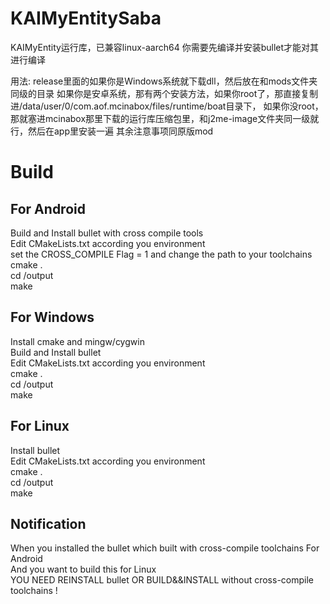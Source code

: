 # KAIMyEntitySaba
KAIMyEntity运行库，已兼容linux-aarch64
你需要先编译并安装bullet才能对其进行编译

用法:
release里面的如果你是Windows系统就下载dll，然后放在和mods文件夹同级的目录
如果你是安卓系统，那有两个安装方法，如果你root了，那直接复制进/data/user/0/com.aof.mcinabox/files/runtime/boat目录下，
如果你没root，那就塞进mcinabox那里下载的运行库压缩包里，和j2me-image文件夹同一级就行，然后在app里安装一遍
其余注意事项同原版mod

# Build   
## For Android
Build and Install bullet with cross compile tools   
Edit CMakeLists.txt according you environment   
set the CROSS_COMPILE Flag = 1 and change the path to your toolchains
cmake .   
cd /output   
make

## For Windows
Install cmake and mingw/cygwin   
Build and Install bullet   
Edit CMakeLists.txt according you environment   
cmake .   
cd /output   
make  

## For Linux
Install bullet   
Edit CMakeLists.txt according you environment   
cmake .   
cd /output   
make  

## Notification
When you installed the bullet which built with cross-compile toolchains For Android    
And you want to build this for Linux   
YOU NEED REINSTALL bullet OR BUILD&&INSTALL without cross-compile toolchains !    
